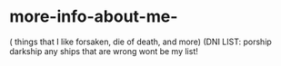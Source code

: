 # more-info-about-me-
( things that I like forsaken, die of death, and more) (DNI LIST: porship  darkship any ships that are wrong wont be my list! 
